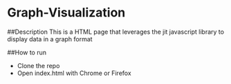 Graph-Visualization
===================

##Description
This is a HTML page that leverages the jit javascript library to display data in a graph format

##How to run
* Clone the repo
* Open index.html with Chrome or Firefox
